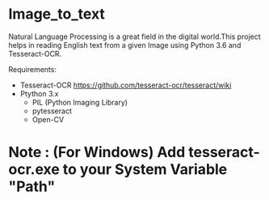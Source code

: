 # Image_to_text
Natural Language Processing is a great field in the digital world.This project helps in reading English text from a given Image using Python 3.6 and Tesseract-OCR.
 
Requirements:
   * Tesseract-OCR <https://github.com/tesseract-ocr/tesseract/wiki>
   * Ptython 3.x
      * PIL (Python Imaging Library)
      * pytesseract
      * Open-CV
# Note : (For Windows) Add tesseract-ocr.exe to your System Variable "Path"
